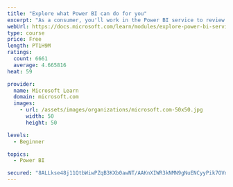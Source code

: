 ```yaml
---
title: "Explore what Power BI can do for you"
excerpt: "As a consumer, you'll work in the Power BI service to review and interact with content that has been shared with you. This module provides the foundational information that you need to work effectively in the Power BI service."
webUrl: https://docs.microsoft.com/learn/modules/explore-power-bi-service/
type: course
price: Free
length: PT1H9M
ratings:
  count: 6661
  average: 4.665816
heat: 59

provider:
  name: Microsoft Learn
  domain: microsoft.com
  images:
    - url: /assets/images/organizations/microsoft.com-50x50.jpg
      width: 50
      height: 50

levels:
  - Beginner

topics:
  - Power BI

secured: "8ALLkse48j11QtbWiwPZqB3KXb0awNT/AAKnXIWR3kNMN9gNuENCyyPik7OVn523FFpENM7WCEk2UqhwEEwQbmvPLvmR9rXwyDalGNqf58JJfNqotFIv38SDfLH733ftuFdXvbU2bkR4/lg2O2A+UV8Y6hHLGWQ2YQppfq9BY10Z2eWKLUxstbbgxQ+UdikXMQHxpBmKhSihUy22T7yNA2yly/nFwXHO9iqskgSZ6IqG2oRZyPUUJPkonGkJgj8+XCk93T6k2DrIIgEUgOTo/ZujhFo0ACJTCbCIqCLONQ+aIM0+BYQfjTjRgs642y5Qtdp5fVteDOlH7YAWpEhWqSSrN99ajF364ll0SvMyxNyhz8BICQ6w7PLs9QhX5QRF6g+WXJXuRTFHHIY3yNNq5RcPhpncQk3FcN8KIpzeO7M=;HS/ApvaipmzD4lzi7bMWSw=="
---
```


